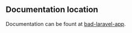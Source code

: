 ## Documentation location

Documentation can be fount at [bad-laravel-app](https://github.com/shogy89/bad-laravel-api-application).